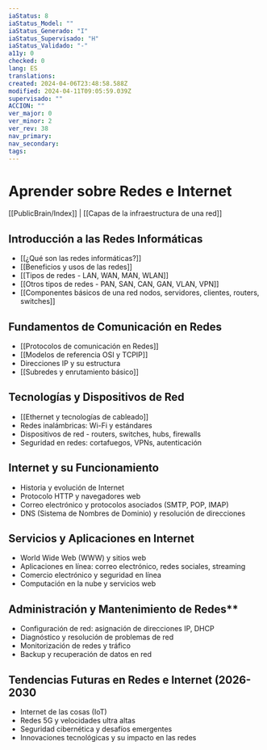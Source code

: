 ```yaml
---
iaStatus: 8
iaStatus_Model: ""
iaStatus_Generado: "I"
iaStatus_Supervisado: "H"
iaStatus_Validado: "-"
a11y: 0
checked: 0
lang: ES
translations: 
created: 2024-04-06T23:48:58.588Z
modified: 2024-04-11T09:05:59.039Z
supervisado: ""
ACCION: ""
ver_major: 0
ver_minor: 2
ver_rev: 38
nav_primary: 
nav_secondary: 
tags:
---
```

# Aprender sobre Redes e Internet

[[PublicBrain/Index]] |  [[Capas de la infraestructura de una red]]

## **Introducción a las Redes Informáticas**

- [[¿Qué son las redes informáticas?]]
- [[Beneficios y usos de las redes]]
- [[Tipos de redes - LAN, WAN, MAN, WLAN]]
- [[Otros tipos de redes - PAN, SAN, CAN, GAN, VLAN, VPN]]
- [[Componentes básicos de una red nodos, servidores, clientes, routers, switches]]

## **Fundamentos de Comunicación en Redes**

* [[Protocolos de comunicación en Redes]]
* [[Modelos de referencia OSI y TCPIP]]
* Direcciones IP y su estructura
* [[Subredes y enrutamiento básico]]
## **Tecnologías y Dispositivos de Red**

* [[Ethernet y tecnologías de cableado]]
* Redes inalámbricas: Wi-Fi y estándares
* Dispositivos de red -  routers, switches, hubs, firewalls
* Seguridad en redes: cortafuegos, VPNs, autenticación
## **Internet y su Funcionamiento**

* Historia y evolución de Internet
* Protocolo HTTP y navegadores web
* Correo electrónico y protocolos asociados (SMTP, POP, IMAP)
* DNS (Sistema de Nombres de Dominio) y resolución de direcciones
## **Servicios y Aplicaciones en Internet**

* World Wide Web (WWW) y sitios web
* Aplicaciones en línea: correo electrónico, redes sociales, streaming
* Comercio electrónico y seguridad en línea
* Computación en la nube y servicios web
## Administración y Mantenimiento de Redes**

* Configuración de red: asignación de direcciones IP, DHCP
* Diagnóstico y resolución de problemas de red
* Monitorización de redes y tráfico
* Backup y recuperación de datos en red
## **Tendencias Futuras en Redes e Internet (2026-2030**

* Internet de las cosas (IoT)
* Redes 5G y velocidades ultra altas
* Seguridad cibernética y desafíos emergentes
* Innovaciones tecnológicas y su impacto en las redes

